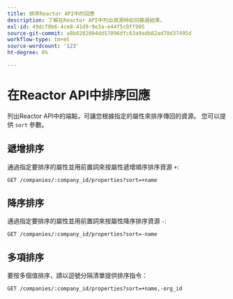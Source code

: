 ```yaml
---
title: 排序Reactor API中的回應
description: 了解在Reactor API中列出資源時如何篩選結果。
exl-id: 49dcf0b6-4ce8-41d9-9e3a-e44f5c0ff905
source-git-commit: a8b0282004dd57096dfc63a9adb82ad70d37495d
workflow-type: tm+mt
source-wordcount: '123'
ht-degree: 0%

---
```


# 在Reactor API中排序回應

列出Reactor API中的端點，可讓您根據指定的屬性來排序傳回的資源。 您可以提供 `sort` 參數。

## 遞增排序

通過指定要排序的屬性並用前置詞來按屬性遞增順序排序資源 `+`:

`GET /companies/:company_id/properties?sort=+name`

## 降序排序

通過指定要排序的屬性並用前置詞來按屬性降序排序資源 `-`:

`GET /companies/:company_id/properties?sort=-name`

## 多項排序

要按多個值排序，請以逗號分隔清單提供排序指令：

`GET /companies/:company_id/properties?sort=+name,-org_id`
